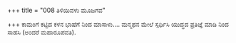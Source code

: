 +++
title = "008 ತಿಳಿಯಿವಳು ಮೂಜಗವ"

+++
ಕಾಮಂಗೆ ಕಟ್ಟಿದ ಕಳನ ಭಾಷೆಗೆ ನಿಂದ ಮಾಸಾಳು.... ಮನ್ಮಥನ ಮೇಲೆ ಸ್ಪರ್ಧಿಸಿ ಯುದ್ಧದ ಪ್ರತಿಜ್ಞೆ ಮಾಡಿ ನಿಂದ ಸಾಹಸಿ (ಅಂದರೆ ಮಹಾರೂಪವತಿ).